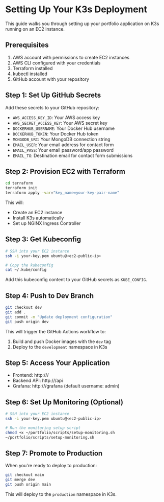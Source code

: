 # Setting Up Your K3s Deployment

This guide walks you through setting up your portfolio application on K3s running on an EC2 instance.

## Prerequisites

1. AWS account with permissions to create EC2 instances
2. AWS CLI configured with your credentials
3. Terraform installed
4. kubectl installed
5. GitHub account with your repository

## Step 1: Set Up GitHub Secrets

Add these secrets to your GitHub repository:

- `AWS_ACCESS_KEY_ID`: Your AWS access key
- `AWS_SECRET_ACCESS_KEY`: Your AWS secret key
- `DOCKERHUB_USERNAME`: Your Docker Hub username
- `DOCKERHUB_TOKEN`: Your Docker Hub token
- `MONGODB_URI`: Your MongoDB connection string
- `EMAIL_USER`: Your email address for contact form
- `EMAIL_PASS`: Your email password/app password
- `EMAIL_TO`: Destination email for contact form submissions

## Step 2: Provision EC2 with Terraform

```bash
cd terraform
terraform init
terraform apply -var="key_name=your-key-pair-name"
```

This will:
- Create an EC2 instance
- Install K3s automatically
- Set up NGINX Ingress Controller

## Step 3: Get Kubeconfig

```bash
# SSH into your EC2 instance
ssh -i your-key.pem ubuntu@<ec2-public-ip>

# Copy the kubeconfig
cat ~/.kube/config
```

Add this kubeconfig content to your GitHub secrets as `KUBE_CONFIG`.

## Step 4: Push to Dev Branch

```bash
git checkout dev
git add .
git commit -m "Update deployment configuration"
git push origin dev
```

This will trigger the GitHub Actions workflow to:
1. Build and push Docker images with the `dev` tag
2. Deploy to the `development` namespace in K3s

## Step 5: Access Your Application

- Frontend: http://<ec2-public-ip>/
- Backend API: http://<ec2-public-ip>/api
- Grafana: http://<ec2-public-ip>/grafana (default username: admin)

## Step 6: Set Up Monitoring (Optional)

```bash
# SSH into your EC2 instance
ssh -i your-key.pem ubuntu@<ec2-public-ip>

# Run the monitoring setup script
chmod +x ~/portfolio/scripts/setup-monitoring.sh
~/portfolio/scripts/setup-monitoring.sh
```

## Step 7: Promote to Production

When you're ready to deploy to production:

```bash
git checkout main
git merge dev
git push origin main
```

This will deploy to the `production` namespace in K3s.